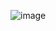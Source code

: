 ![image](https://user-images.githubusercontent.com/109025674/200177623-860f0443-d962-40c7-a6ab-b719ee5442aa.png)
